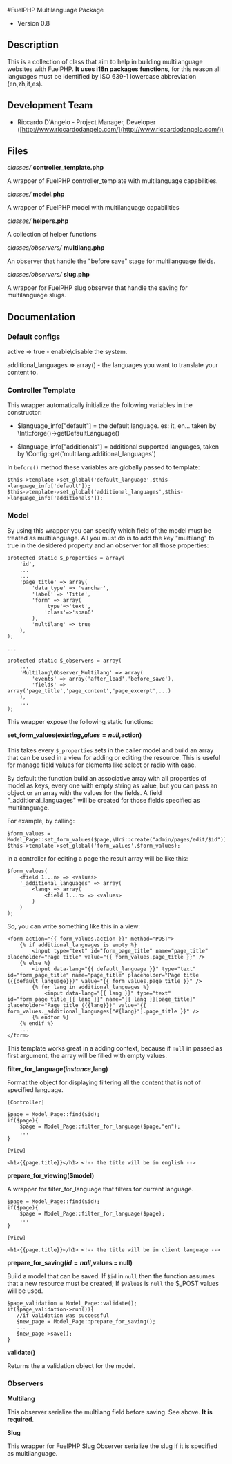 #FuelPHP Multilanguage Package

* Version 0.8

## Description

This is a collection of class that aim to help in building multilanguage websites with FuelPHP. **It uses i18n packages functions**, for this reason all languages must be identified by ISO 639-1 lowercase abbreviation (en,zh,it,es).

## Development Team

* Riccardo D'Angelo - Project Manager, Developer ([http://www.riccardodangelo.com/](http://www.riccardodangelo.com/))

## Files

*classes/* **controller_template.php**

A wrapper of FuelPHP controller_template with multilanguage capabilities.

*classes/* **model.php**

A wrapper of FuelPHP model with multilanguage capabilities

*classes/* **helpers.php**

A collection of helper functions

*classes/observers/* **multilang.php**

An observer that handle the "before save" stage for multilanguage fields.

*classes/observers/* **slug.php**

A wrapper for FuelPHP slug observer that handle the saving for multilanguage slugs.

## Documentation

### Default configs

active => true - enable\disable the system.

additional_languages => array() - the languages you want to translate your content to.

### Controller Template

This wrapper automatically initialize the following variables in the constructor:

* $language_info["default"] = the default language. es: it, en... taken by \Intl::forge()->getDefaultLanguage()

* $language_info["additionals"] = additional supported languages, taken by \Config::get('multilang.additional_languages')

In `before()` method these variables are globally passed to template:

    $this->template->set_global('default_language',$this->language_info['default']);
    $this->template->set_global('additional_languages',$this->language_info['additionals']);

### Model

By using this wrapper you can specify which field of the model must be treated as multilanguage. All you must do is to add the key "multilang" to true in the desidered property and an observer for all those properties:

    protected static $_properties = array(
        'id',
        ...
        ...
        'page_title' => array(
            'data_type' => 'varchar',
            'label' => 'Title',
            'form' => array(
                'type'=>'text',
                'class'=>'span6'
            ),
            'multilang' => true
        ),
    );

    ...

    protected static $_observers = array(
        ...
        'Multilang\Observer_Multilang' => array(
            'events' => array('after_load','before_save'),
            'fields' => array('page_title','page_content','page_excerpt',...)
        ),
        ...
    );

This wrapper expose the following static functions:

**set_form_values($existing_values = null,$action)**

This takes every `$_properties` sets in the caller model and build an array that can be used in a view for adding or editing the resource. This is useful for manage field values for elements like select or radio with ease.

By default the function build an associative array with all properties of model as keys, every one with empty string as value, but you can pass an object or an array with the values for the fields.
A field "_additional_languages" will be created for those fields specified as multilanguage.

For example, by calling:

    $form_values = Model_Page::set_form_values($page,\Uri::create("admin/pages/edit/$id"));
    $this->template->set_global('form_values',$form_values);

in a controller for editing a page the result array will be like this:

    $form_values(
        <field 1...n> => <values>
        '_additional_languages' => array(
            <lang> => array(
                <field 1...n> => <values>
            )
        )
    );

So, you can write something like this in a view:

    <form action="{{ form_values.action }}" method="POST">
        {% if additional_languages is empty %}
            <input type="text" id="form_page_title" name="page_title" placeholder="Page title" value="{{ form_values.page_title }}" />
        {% else %}
            <input data-lang="{{ default_language }}" type="text" id="form_page_title" name="page_title" placeholder="Page title ({{default_language}})" value="{{ form_values.page_title }}" />
            {% for lang in additional_languages %}
                <input data-lang="{{ lang }}" type="text" id="form_page_title_{{ lang }}" name="{{ lang }}[page_title]" placeholder="Page title ({{lang}})" value="{{ form_values._additional_languages["#{lang}"].page_title }}" />
            {% endfor %}
        {% endif %}
        ...
    </form>

This template works great in a adding context, because if `null` in passed as first argument, the array will be filled with empty values.

**filter_for_language($instance,$lang)**

Format the object for displaying filtering all the content that is not of specified language.

    [Controller]

    $page = Model_Page::find($id);
    if($page){
        $page = Model_Page::filter_for_language($page,"en");
        ...
    }

    [View]

    <h1>{{page.title}}</h1> <!-- the title will be in english -->

**prepare_for_viewing($model)**

A wrapper for filter_for_language that filters for current language.

    $page = Model_Page::find($id);
    if($page){
        $page = Model_Page::filter_for_language($page);
        ...
    }

    [View]

    <h1>{{page.title}}</h1> <!-- the title will be in client language -->

**prepare_for_saving($id = null,$values = null)**

Build a model that can be saved. If `$id` in `null` then the function assumes that a new resource must be created; If `$values` is `null` the $_POST values will be used.

    $page_validation = Model_Page::validate();
    if($page_validation->run()){
       //if validation was successful
       $new_page = Model_Page::prepare_for_saving();
       ...
       $new_page->save();
    }

**validate()**

Returns the a validation object for the model.

### Observers

**Multilang**

This observer serialize the multilang field before saving. See above. __It is required__.

**Slug**

This wrapper for FuelPHP Slug Observer serialize the slug if it is specified as multilanguage.















